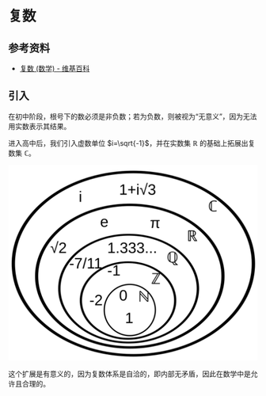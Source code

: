 # 复数

## 参考资料

- [复数 (数学) - 维基百科](<https://zh.wikipedia.org/zh-cn/复数_(数学)>)

## 引入

在初中阶段，根号下的数必须是非负数；若为负数，则被视为“无意义”，因为无法用实数表示其结果。

进入高中后，我们引入虚数单位 $i=\sqrt{-1}$，并在实数集 $\mathbb{R}$ 的基础上拓展出复数集 $\mathbb{C}$。

![](assets/NumberSetinC.svg)

这个扩展是有意义的，因为复数体系是自洽的，即内部无矛盾，因此在数学中是允许且合理的。
